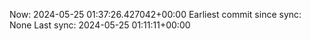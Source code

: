 Now: 2024-05-25 01:37:26.427042+00:00 Earliest commit since sync: None Last sync: 2024-05-25 01:11:11+00:00
